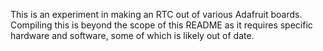 This is an experiment in making an RTC out of various Adafruit boards. Compiling this is beyond the scope of this README as it requires specific hardware and software, some of which is likely out of date.
